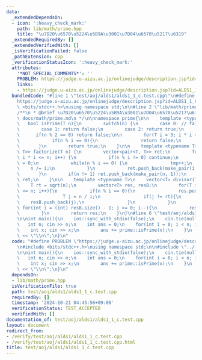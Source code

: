 ```yaml
---
data:
  _extendedDependsOn:
  - icon: ':heavy_check_mark:'
    path: lib/math/prime.hpp
    title: "\u7D20\u6570\u5224\u5B9A\u3001\u7D04\u6570\u5217\u6319"
  _extendedRequiredBy: []
  _extendedVerifiedWith: []
  _isVerificationFailed: false
  _pathExtension: cpp
  _verificationStatusIcon: ':heavy_check_mark:'
  attributes:
    '*NOT_SPECIAL_COMMENTS*': ''
    PROBLEM: https://judge.u-aizu.ac.jp/onlinejudge/description.jsp?id=ALDS1_1_C
    links:
    - https://judge.u-aizu.ac.jp/onlinejudge/description.jsp?id=ALDS1_1_C
  bundledCode: "#line 1 \"test/aoj/alds1/alds1_1_c.test.cpp\"\n#define PROBLEM \"\
    https://judge.u-aizu.ac.jp/onlinejudge/description.jsp?id=ALDS1_1_C\"\n#include\
    \ <bits/stdc++.h>\nusing namespace std;\n\n#line 2 \"lib/math/prime.hpp\"\n\n\
    /**\n * @brief \u7D20\u6570\u5224\u5B9A\u3001\u7D04\u6570\u5217\u6319\n * @docs\
    \ docs/math/prime.md\n */\n\nnamespace prime{\n\n    template <typename T>\n \
    \   bool isPrime(T n){\n        switch(n) {\n        case 0: // fall-through\n\
    \        case 1: return false;\n        case 2: return true;\n        }\n\n  \
    \      if(n % 2 == 0) return false;\n\n        for(T i = 3; i * i <= n; i += 2){\n\
    \            if(n % i == 0){\n                return false;\n            }\n \
    \       }\n        return true;\n    }\n\n    template <typename T>\n    vector<pair<T,\
    \ T>> factorize(T n) {\n        vector<pair<T, T>> ret;\n        for(T i = 2;\
    \ i * i <= n; i++) {\n            if(n % i != 0) continue;\n            T tmp\
    \ = 0;\n            while(n % i == 0) {\n                tmp++;\n            \
    \    n /= i;\n            }\n            ret.push_back(make_pair(i, tmp));\n \
    \       }\n        if(n != 1) ret.push_back(make_pair(n, 1));\n        return\
    \ ret;\n    }\n\n    template <typename T>\n    vector<T> divisor(T n){\n    \
    \    T rt = sqrt(n);\n        vector<T> res, resB;\n        for(T i = 1; i * i\
    \ <= n; i++){\n            if(n % i == 0){\n                res.push_back(i);\n\
    \                T j = n / i;\n                if(j != rt){\n                \
    \    resB.push_back(j);\n                }\n            }\n        }\n       \
    \ for(int i = (int) resB.size() - 1; i >= 0; i--){\n            res.push_back(resB[i]);\n\
    \        }\n        return res;\n    }\n}\n#line 6 \"test/aoj/alds1/alds1_1_c.test.cpp\"\
    \n\nint main(){\n    ios::sync_with_stdio(false);\n    cin.tie(nullptr);\n\n \
    \   int n; cin >> n;\n    int ans = 0;\n    for(int i = 0; i < n; i++){\n    \
    \    int x; cin >> x;\n        ans += prime::isPrime(x);\n    }\n    cout << ans\
    \ << \"\\n\";\n}\n"
  code: "#define PROBLEM \"https://judge.u-aizu.ac.jp/onlinejudge/description.jsp?id=ALDS1_1_C\"\
    \n#include <bits/stdc++.h>\nusing namespace std;\n\n#include \"../../../lib/math/prime.hpp\"\
    \n\nint main(){\n    ios::sync_with_stdio(false);\n    cin.tie(nullptr);\n\n \
    \   int n; cin >> n;\n    int ans = 0;\n    for(int i = 0; i < n; i++){\n    \
    \    int x; cin >> x;\n        ans += prime::isPrime(x);\n    }\n    cout << ans\
    \ << \"\\n\";\n}\n"
  dependsOn:
  - lib/math/prime.hpp
  isVerificationFile: true
  path: test/aoj/alds1/alds1_1_c.test.cpp
  requiredBy: []
  timestamp: '2024-10-21 04:45:56+09:00'
  verificationStatus: TEST_ACCEPTED
  verifiedWith: []
documentation_of: test/aoj/alds1/alds1_1_c.test.cpp
layout: document
redirect_from:
- /verify/test/aoj/alds1/alds1_1_c.test.cpp
- /verify/test/aoj/alds1/alds1_1_c.test.cpp.html
title: test/aoj/alds1/alds1_1_c.test.cpp
---
```

